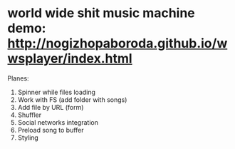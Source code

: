 world wide shit music machine
demo: http://nogizhopaboroda.github.io/wwsplayer/index.html
=========

Planes:
1) Spinner while files loading
2) Work with FS (add folder with songs)
3) Add file by URL (form)
4) Shuffler
5) Social networks integration
6) Preload song to buffer
7) Styling
